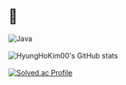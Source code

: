 # 👋

![Java](https://img.shields.io/badge/Java-007396.svg?&style=for-the-badge&logo=Java&logoColor=white) </br></br>
![HyungHoKim00's GitHub stats](https://github-readme-stats.vercel.app/api?username=HyungHoKim00&show_icons=true&theme=radical) </br></br>
[![Solved.ac Profile](http://mazassumnida.wtf/api/v2/generate_badge?boj=hkim1109)](https://solved.ac/hkim1109/) <br/>

<!--
**HyungHoKim00/HyungHoKim00** is a ✨ _special_ ✨ repository because its `README.md` (this file) appears on your GitHub profile.

Here are some ideas to get you started:

- 🔭 I’m currently working on ...
- 🌱 I’m currently learning ...
- 👯 I’m looking to collaborate on ...
- 🤔 I’m looking for help with ...
- 💬 Ask me about ...
- 📫 How to reach me: ...
- 😄 Pronouns: ...
- ⚡ Fun fact: ...
-->
